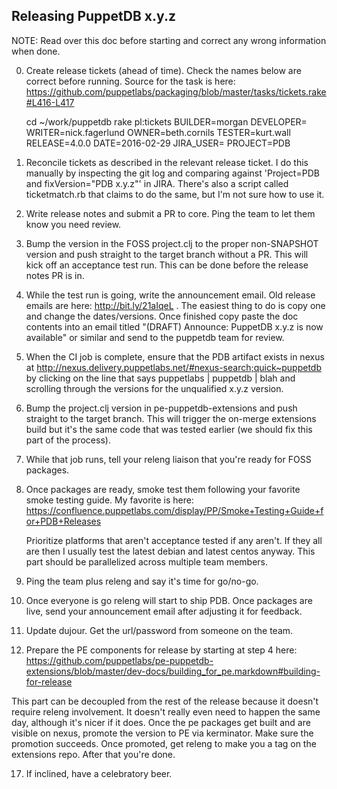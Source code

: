 ## Releasing PuppetDB x.y.z

NOTE: Read over this doc before starting and correct any wrong information when
done.

0. Create release tickets (ahead of time). Check the names below are correct
   before running. Source for the task is here:
   https://github.com/puppetlabs/packaging/blob/master/tasks/tickets.rake#L416-L417
   
    cd ~/work/puppetdb
    rake pl:tickets BUILDER=morgan DEVELOPER=<release QB> WRITER=nick.fagerlund OWNER=beth.cornils TESTER=kurt.wall RELEASE=4.0.0 DATE=2016-02-29 JIRA_USER=<your jira name> PROJECT=PDB

1. Reconcile tickets as described in the relevant release ticket. I do this
   manually by inspecting the git log and comparing against
   'Project=PDB and fixVersion="PDB x.y.z"' in JIRA. There's also a script
   called ticketmatch.rb that claims to do the same, but I'm not sure how to
   use it.

2. Write release notes and submit a PR to core. Ping the team to let them know
   you need review.

3. Bump the version in the FOSS project.clj to the proper non-SNAPSHOT version
   and push straight to the target branch without a PR. This will kick off an
   acceptance test run. This can be done before the release notes PR is in.

4. While the test run is going, write the announcement email. Old release
   emails are here: http://bit.ly/21aIqeL . The easiest thing to do is copy one and
   change the dates/versions. Once finished copy paste the doc contents into an
   email titled "(DRAFT) Announce: PuppetDB x.y.z is now available" or similar
   and send to the puppetdb team for review.

5. When the CI job is complete, ensure that the PDB artifact exists in nexus at
   http://nexus.delivery.puppetlabs.net/#nexus-search;quick~puppetdb by
   clicking on the line that says puppetlabs | puppetdb | blah and scrolling
   through the versions for the unqualified x.y.z version.

6. Bump the project.clj version in pe-puppetdb-extensions and push straight to
   the target branch. This will trigger the on-merge extensions build but it's
   the same code that was tested earlier (we should fix this part of the
   process).

7. While that job runs, tell your releng liaison that you're ready for FOSS
   packages.

8. Once packages are ready, smoke test them following your favorite smoke
   testing guide. My favorite is here:
   https://confluence.puppetlabs.com/display/PP/Smoke+Testing+Guide+for+PDB+Releases

   Prioritize platforms that aren't acceptance tested if any aren't. If they
   all are then I usually test the latest debian and latest centos anyway. This
   part should be parallelized across multiple team members.

9. Ping the team plus releng and say it's time for go/no-go.

10. Once everyone is go releng will start to ship PDB. Once packages are live,
    send your announcement email after adjusting it for feedback.

11. Update dujour. Get the url/password from someone on the team.

12. Prepare the PE components for release by starting at step 4 here:
https://github.com/puppetlabs/pe-puppetdb-extensions/blob/master/dev-docs/building_for_pe.markdown#building-for-release

  This part can be decoupled from the rest of the release because it doesn't
  require releng involvement. It doesn't really even need to happen the same
  day, although it's nicer if it does.  Once the pe packages get built and are
  visible on nexus, promote the version to PE via kerminator. Make sure the
  promotion succeeds. Once promoted, get releng to make you a tag on the
  extensions repo.  After that you're done.

17. If inclined, have a celebratory beer.
